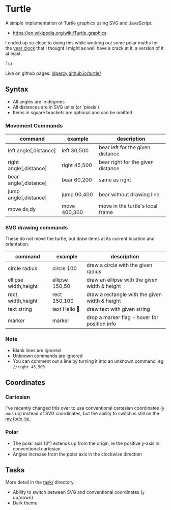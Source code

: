 Turtle
======

A simple implementation of Turtle graphics using SVG and JavaScript.

* https://en.wikipedia.org/wiki/Turtle_graphics



I ended up so close to doing this while working out some polar maths for the [year clock](<https://github.com/ldpercy/year-clock>) that I thought I might as well have a crack at it, a version of it at least.

> [!TIP]
> Live on github pages: [ldpercy.github.io/turtle/](https://ldpercy.github.io/turtle/)


Syntax
------

* All angles are in degrees
* All distances are in SVG units (or 'pixels')
* Items in square brackets are optional and can be omitted


### Movement Commands

| command					| example		| description							|
|---------------------------|---------------|---------------------------------------|
| left angle[,distance]		| left 30,500	| bear left for the given distance		|
| right angle[,distance]	| right 45,500	| bear right for the given distance		|
| bear angle[,distance]		| bear 60,200	| same as right							|
| jump angle[,distance]		| jump 90,400	| bear without drawing line				|
| move dx,dy				| move 400,300	| move in the turtle's local frame		|


### SVG drawing commands

These do not move the turtle, but draw items at its current location and orientation.


| command				| example			| description										|
|-----------------------|-------------------|---------------------------------------------------|
| circle radius			| circle 100		| draw a circle with the given radius				|
| ellipse width,height	| ellipse 150,50	| draw an ellipse with the given width & height		|
| rect width,height		| rect 250,100		| draw a rectangle with the given width & height	|
| text string			| text Hello 🐢		| draw text with given string						|
| marker				| marker			| drop a marker flag - hover for position info		|


### Note

* Blank lines are ignored
* Unknown commands are ignored
* You can comment out a line by turning it into an unknown command, eg `//right 45,500`




Coordinates
-----------

### Cartesian
I've recently changed this over to use conventional cartesian coordinates (y axis up) instead of SVG coordinates, but the ability to switch is still on the [my todo list](task/readme.md).

### Polar
* The polar axis (0°) extends up from the origin, ie the positive y-axis in conventional cartesian
* Angles increase from the polar axis in the clockwise direction



Tasks
-----

More detail in the [task/](<./task/>) directory.

* Ability to switch between SVG and conventional coordinates (`y` up/down)
* Dark theme
